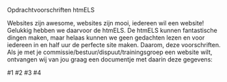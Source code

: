 Opdrachtvoorschriften htmELS

Websites zijn awesome, websites zijn mooi, iedereen wil een website! Gelukkig hebben we daarvoor de htmELS. De htmELS kunnen fantastische dingen maken, maar helaas kunnen we geen gedachten lezen en voor iedereen in en half uur de perfecte site maken. Daarom, deze voorschriften. Als je met je commissie/bestuur/dispuut/trainingsgroep een website wilt, ontvangen wij van jou graag een documentje met daarin deze gegevens:

#1
#2
#3
#4
